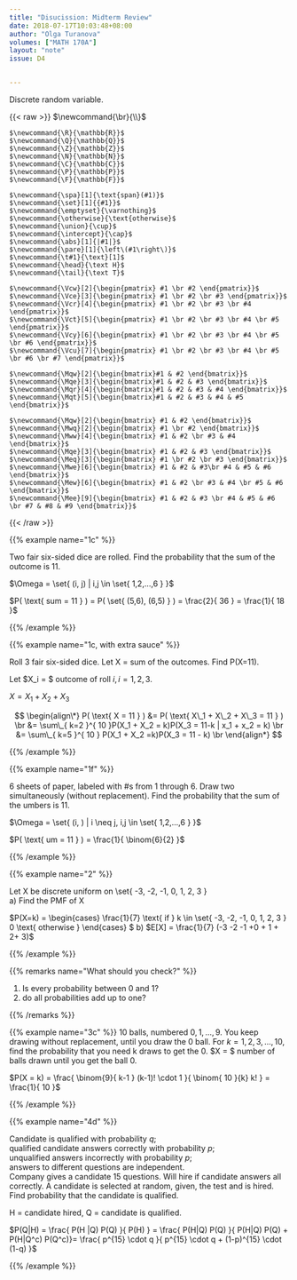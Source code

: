 ```yaml
---
title: "Disucission: Midterm Review"
date: 2018-07-17T10:03:48+08:00
author: "Olga Turanova"
volumes: ["MATH 170A"]
layout: "note"
issue: D4


---
```


Discrete random variable.

<!--more-->

<div class="latex-macros">
  {{< raw >}}
    $\newcommand{\br}{\\}$

    $\newcommand{\R}{\mathbb{R}}$
    $\newcommand{\Q}{\mathbb{Q}}$
    $\newcommand{\Z}{\mathbb{Z}}$
    $\newcommand{\N}{\mathbb{N}}$
    $\newcommand{\C}{\mathbb{C}}$
    $\newcommand{\P}{\mathbb{P}}$
    $\newcommand{\F}{\mathbb{F}}$
    
    $\newcommand{\spa}[1]{\text{span}(#1)}$
    $\newcommand{\set}[1]{{#1}}$
    $\newcommand{\emptyset}{\varnothing}$
    $\newcommand{\otherwise}{\text{otherwise}$
    $\newcommand{\union}{\cup}$
    $\newcommand{\intercept}{\cap}$
    $\newcommand{\abs}[1]{|#1|}$
    $\newcommand{\pare}[1]{\left\(#1\right\)}$
    $\newcommand{\t#1}{\text}[1]$
    $\newcommand{\head}{\text H}$
    $\newcommand{\tail}{\text T}$

    $\newcommand{\Vcw}[2]{\begin{pmatrix} #1 \br #2 \end{pmatrix}}$
    $\newcommand{\Vce}[3]{\begin{pmatrix} #1 \br #2 \br #3 \end{pmatrix}}$
    $\newcommand{\Vcr}[4]{\begin{pmatrix} #1 \br #2 \br #3 \br #4 \end{pmatrix}}$
    $\newcommand{\Vct}[5]{\begin{pmatrix} #1 \br #2 \br #3 \br #4 \br #5 \end{pmatrix}}$
    $\newcommand{\Vcy}[6]{\begin{pmatrix} #1 \br #2 \br #3 \br #4 \br #5 \br #6 \end{pmatrix}}$
    $\newcommand{\Vcu}[7]{\begin{pmatrix} #1 \br #2 \br #3 \br #4 \br #5 \br #6 \br #7 \end{pmatrix}}$

    $\newcommand{\Mqw}[2]{\begin{bmatrix}#1 & #2 \end{bmatrix}}$
    $\newcommand{\Mqe}[3]{\begin{bmatrix}#1 & #2 & #3 \end{bmatrix}}$
    $\newcommand{\Mqr}[4]{\begin{bmatrix}#1 & #2 & #3 & #4 \end{bmatrix}}$
    $\newcommand{\Mqt}[5]{\begin{bmatrix}#1 & #2 & #3 & #4 & #5 \end{bmatrix}}$

    $\newcommand{\Mqw}[2]{\begin{bmatrix} #1 & #2 \end{bmatrix}}$
    $\newcommand{\Mwq}[2]{\begin{bmatrix} #1 \br #2 \end{bmatrix}}$
    $\newcommand{\Mww}[4]{\begin{bmatrix} #1 & #2 \br #3 & #4 \end{bmatrix}}$
    $\newcommand{\Mqe}[3]{\begin{bmatrix} #1 & #2 & #3 \end{bmatrix}}$
    $\newcommand{\Meq}[3]{\begin{bmatrix} #1 \br #2 \br #3 \end{bmatrix}}$
    $\newcommand{\Mwe}[6]{\begin{bmatrix} #1 & #2 & #3\br #4 & #5 & #6 \end{bmatrix}}$
    $\newcommand{\Mew}[6]{\begin{bmatrix} #1 & #2 \br #3 & #4 \br #5 & #6 \end{bmatrix}}$
    $\newcommand{\Mee}[9]{\begin{bmatrix} #1 & #2 & #3 \br #4 & #5 & #6 \br #7 & #8 & #9 \end{bmatrix}}$
  {{< /raw >}}
</div>

{{% example name="1c" %}}

Two fair six-sided dice are rolled. Find the probability that the sum of the outcome is 11.

$\Omega = \set{ (i, j) | i,j \in \set{ 1,2,...,6 } }$

$P( \text{ sum = 11 } ) = P( \set{ (5,6), (6,5) } ) = \frac{2}{ 36 } = \frac{1}{ 18 }$

{{% /example %}}

{{% example name="1c, with extra sauce" %}}

Roll 3 fair six-sided dice. Let X = sum of the outcomes. Find P(X=11).

Let $X_i = $ outcome of roll $i, i = 1,2,3$.

$X= X_1 + X_2 + X_3$

$$
\begin{align\*}
P( \text{ X = 11 } )
&= P( \text{ X\_1 + X\_2 + X\_3 = 11 } ) \br
&= \sum\_{ k=2 }^{ 10 }P(X_1 + X_2 = k)P(X_3 = 11-k | x_1 + x_2 = k) \br
&= \sum\_{ k=5 }^{ 10 } P(X_1 + X_2 =k)P(X_3 = 11 - k) \br
\end{align*}
$$

{{% /example %}}

{{% example name="1f" %}}

$6$ sheets of paper, labeled with #s from $1$ through $6$. Draw two simultaneously (without replacement). Find the probability that the sum of the umbers is $11$.

$\Omega = \set{ (i, ) | i \neq j, i,j \in \set{ 1,2,...,6 } }$

$P( \text{ um = 11 } ) = \frac{1}{ \binom{6}{2} }$

{{% /example %}}

{{% example name="2" %}}

Let X be discrete uniform on \set{ -3, -2,  -1, 0, 1, 2, 3 } <br>
a) Find the PMF of X

$P(X=k) = \begin{cases}
               \frac{1}{7} \text{ if } k \in \set{ -3, -2, -1, 0, 1, 2, 3 }
               0 \text{ otherwise }
            \end{cases}
$
b) $E[X] = \frac{1}{7} (-3 -2 -1 +0 + 1 + 2+ 3)$


{{% /example %}}

{{% remarks name="What should you check?" %}}

1. Is every probability between 0 and 1?
2. do all probabilities add up to one?

{{% /remarks %}}


{{% example name="3c" %}}
10 balls, numbered $0, 1, ..., 9$.
You keep drawing without replacement, until you draw the 0 ball.
For $k = 1, 2, 3, ..., 10$, find the probability that you need k draws to get the $0$. $X = $ number of balls drawn until you get the ball $0$.

$P(X = k) = \frac{ \binom{9}{ k-1 } (k-1)! \cdot 1 }{ \binom{ 10 }{k} k! } = \frac{1}{ 10 }$

{{% /example %}}

{{% example name="4d" %}}

Candidate is qualified with probability $q$; <br>
qualified candidate answers correctly with probability $p$; <br>
unqualified answers incorrectly with probability $p$; <br>
answers to different questions are independent.<br>
Company gives a candidate $15$ questions. Will hire if candidate answers all correctly. A candidate is selected at random, given, the test and is hired. Find probability that the candidate is qualified.

H = candidate hired, Q = candidate is qualified.

$P(Q|H) = \frac{ P(H |Q) P(Q) }{ P(H) } = \frac{ P(H|Q) P(Q) }{ P(H|Q) P(Q) + P(H|Q^c) P(Q^c)}= \frac{ p^{15} \cdot q }{ p^{15} \cdot q + (1-p)^{15} \cdot (1-q) }$

{{% /example %}}

